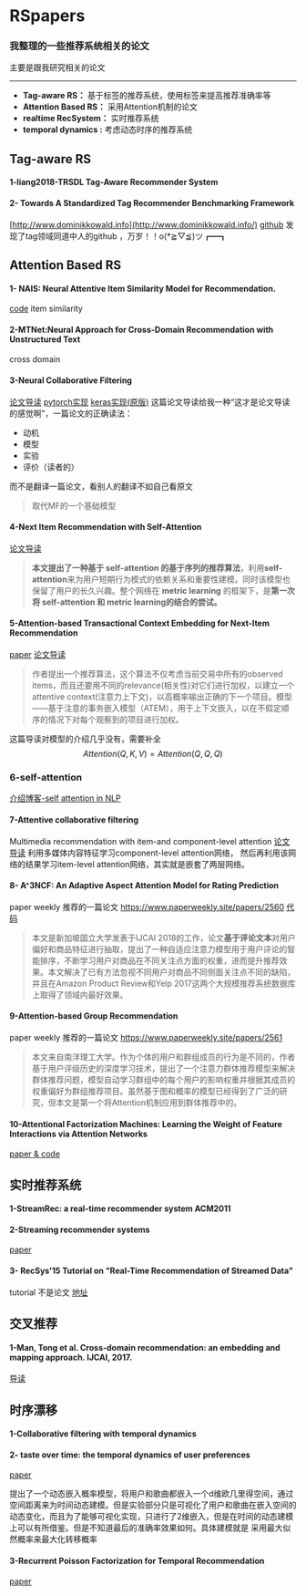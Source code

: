 # RSpapers
### 我整理的一些推荐系统相关的论文

主要是跟我研究相关的论文

---

* **Tag-aware RS：** 基于标签的推荐系统，使用标签来提高推荐准确率等
* **Attention Based RS：** 采用Attention机制的论文
* **realtime RecSystem：**  实时推荐系统
* **temporal dynamics :**  考虑动态时序的推荐系统


## Tag-aware RS
#### 1-liang2018-TRSDL Tag-Aware Recommender System
#### 2- Towards A Standardized Tag Recommender Benchmarking Framework 
[http://www.dominikkowald.info](http://www.dominikkowald.info/)
[github](https://github.com/learning-layers/TagRec)
发现了tag领域同道中人的github ，万岁！！o(*≧▽≦)ツ┏━┓
## Attention Based RS
#### 1-  NAIS: Neural Attentive Item Similarity Model for Recommendation.
[code](https://github.com/AaronHeee/Neural-Attentive-Item-Similarity-Model)
item similarity 
#### 2-MTNet:Neural Approach for Cross-Domain Recommendation with Unstructured Text
cross domain
#### 3-Neural Collaborative Filtering
[论文导读](https://www.paperweekly.site/papers/notes/390)
[pytorch实现](https://towardsdatascience.com/paper-review-neural-collaborative-filtering-explanation-implementation-ea3e031b7f96)
[keras实现(原版)](https://github.com/hexiangnan/neural_collaborative_filtering)
这篇论文导读给我一种“这才是论文导读的感觉啊”，一篇论文的正确读法：
* 动机
* 模型
* 实验
* 评价（读者的）

而不是翻译一篇论文，看别人的翻译不如自己看原文
>取代MF的一个基础模型
#### 4-Next Item Recommendation with Self-Attention
[论文导读](https://zhuanlan.zhihu.com/p/48069398)
> **本文提出了一种基于 self-attention 的基于序列的推荐算法**，利用**self-attention**来为用户短期行为模式的依赖关系和重要性建模。同时该模型也保留了用户的长久兴趣。整个网络在 **metric learning** 的框架下，是**第一次将 self-attention 和 metric learning的结合的尝试。**
#### 5-**Attention-based Transactional Context Embedding for Next-Item Recommendation**
[paper](http://203.170.84.89/~idawis33/DataScienceLab/publication/AAAI18-Wang.pdf)
[论文导读](https://blog.csdn.net/Zhongsigen/article/details/81704545)
>作者提出一个推荐算法，这个算法不仅考虑当前交易中所有的observed items，而且还要用不同的relevance(相关性)对它们进行加权，以建立一个attentive context(注意力上下文)，以高概率输出正确的下一个项目。模型——基于注意的事务嵌入模型（ATEM），用于上下文嵌入，以在不假定顺序的情况下对每个观察到的项目进行加权。


这篇导读对模型的介绍几乎没有，需要补全
$$Attention(Q,K,V)=Attention(Q, Q, Q)$$

### 6-self-attention 
[介绍博客-self attention in NLP](http://www.cnblogs.com/robert-dlut/p/8638283.html)

#### 7-Attentive collaborative filtering
Multimedia recommendation with item-and component-level attention
[论文导读](https://zhuanlan.zhihu.com/p/32787606)
利用多媒体内容特征学习component-level attention网络， 然后再利用该网络的结果学习item-level attention网络，其实就是嵌套了两层网络。

#### 8- A^3NCF: An Adaptive Aspect Attention Model for Rating Prediction
paper weekly 推荐的一篇论文
https://www.paperweekly.site/papers/2560 
[代码](https://github.com/hustlingchen/A3NCF)
>本文是新加坡国立大学发表于IJCAI 2018的工作，论文**基于评论文本**对用户偏好和商品特征进行抽取，提出了一种自适应注意力模型用于用户评论的智能排序，不断学习用户对商品在不同关注点方面的权重，进而提升推荐效果。本文解决了已有方法忽视不同用户对商品不同侧面关注点不同的缺陷，并且在Amazon Product Review和Yelp 2017这两个大规模推荐系统数据库上取得了领域内最好效果。

[](https://www.jianshu.com/p/46d36caa9688)
#### 9-Attention-based Group Recommendation
paper weekly 推荐的一篇论文
https://www.paperweekly.site/papers/2561
>本文来自南洋理工大学。作为个体的用户和群组成员的行为是不同的，作者基于用户评级历史的深度学习技术，提出了一个注意力群体推荐模型来解决群体推荐问题，模型自动学习群组中的每个用户的影响权重并根据其成员的权重偏好为群组推荐项目。虽然基于图和概率的模型已经得到了广泛的研究，但本文是第一个将Attention机制应用到群体推荐中的。

#### 10-Attentional Factorization Machines: Learning the Weight of Feature Interactions via Attention Networks
[paper & code](https://github.com/hexiangnan/attentional_factorization_machine/tree/master/code)

## 实时推荐系统
#### 1-StreamRec: a real-time recommender system ACM2011
#### 2-Streaming recommender systems
[paper](https://dl.acm.org/citation.cfm?id=3052627)
#### 3- RecSys'15 Tutorial on "Real-Time Recommendation of Streamed Data"
tutorial 不是论文
[地址](https://www.slideshare.net/fraho/recsys15-tutorial-on-realtime-recommendation-of-streamed-data)

## 交叉推荐
#### 1-Man, Tong et al. Cross-domain recommendation: an embedding and mapping approach. IJCAI, 2017.
[导读](https://zhuanlan.zhihu.com/p/30621349)

## 时序漂移
#### 1-Collaborative filtering with temporal dynamics
#### 2- taste over time: the temporal dynamics of user preferences
[paper](http://www.cs.cornell.edu/~jlmo/ismir13.pdf)

提出了一个动态嵌入概率模型，将用户和歌曲都嵌入一个d维欧几里得空间，通过空间距离来为时间动态建模。但是实验部分只是可视化了用户和歌曲在嵌入空间的动态变化，而且为了能够可视化实现，只进行了2维嵌入，但是在时间的动态建模上可以有所借鉴。但是不知道最后的准确率效果如何。具体建模就是 采用最大似然概率来最大化转移概率
#### 3-Recurrent Poisson Factorization for Temporal Recommendation
[paper](https://arxiv.org/pdf/1703.01442.pdf)
<!--stackedit_data:
eyJoaXN0b3J5IjpbLTE5OTIyODM0ODIsMjIwNjY5NDU1LDEwND
A2NDg2NDQsLTE1MzIxNzE1OTgsMTc3MjIwODAxMCw4MzQ5MDA5
MDksOTg5MTU2MzQ3LC02NTQ5MTM3MjYsLTE4NjMwOTUzMDcsLT
EzMTY5Njg5NTAsLTE4MzMwNzg2NjEsMTM0MDEzNTUyOSwxNTE1
NzQ5OTQwLDE3NDk1MjM4MzYsNDM2MTM5NTAwLDQ2NzQzNTMxLD
E3Njg5NDE1OTYsMTYyMzg5MzI0MCwtMTkzNjM2NjI5NSwtMTkw
MDc5NjYxMV19
-->